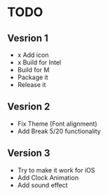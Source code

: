# TODO

## Vesrion 1
- x Add icon
- x Build for Intel
- Build for M 
- Package it 
- Release it

## Vesrion 2 
- Fix Theme (Font alignment)
- Add Break 5/20 functionality

## Version 3
- Try to make it work for iOS
- Add Clock Animation
- Add sound effect

